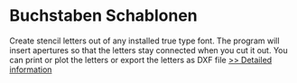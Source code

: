 # Buchstaben Schablonen
Create stencil letters out of any installed true type font. The program will insert apertures so that the letters stay connected when you cut it out. You can print or plot the letters or export the letters as DXF file
[>> Detailed information](https://secure.shareit.com/shareit/product.html?productid=300323406&affiliateid=200057808)